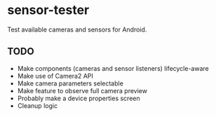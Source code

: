 # sensor-tester
Test available cameras and sensors for Android.

## TODO
- Make components (cameras and sensor listeners) lifecycle-aware
- Make use of Camera2 API
- Make camera parameters selectable
- Make feature to observe full camera preview
- Probably make a device properties screen
- Cleanup logic
